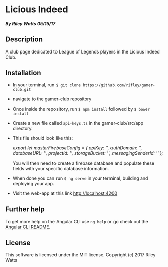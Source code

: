 # Licious Indeed

##### By _Riley Watts_ 05/15/17

## Description
A club page dedicated to League of Legends players in the Licious Indeed Club.

## Installation

* In your terminal, run `$ git clone https://github.com/rifley/gamer-club.git`
* navigate to the gamer-club repository
* Once inside the repository, run `$ npm install` followed by `$ bower install`
* Create a new file called `api-keys.ts` in the gamer-club/src/app directory.
* This file should look like this:

  _export let masterFirebaseConfig = {
      apiKey: '',
      authDomain: '',
      databaseURL: '',
      projectId: '',
      storageBucket: '',
      messagingSenderId: ''
    };_

    You will then need to create a firebase database and populate these fields with your specific database information.

* When done you can run `$ ng serve` in your terminal, building and deploying your app.

* Visit the web-app at this link [http://localhost:4200](http://localhost:4200)


## Further help

To get more help on the Angular CLI use `ng help` or go check out the [Angular CLI README](https://github.com/angular/angular-cli/blob/master/README.md).


## License
This software is licensed under the MIT license. Copyright (c) 2017 Riley Watts
